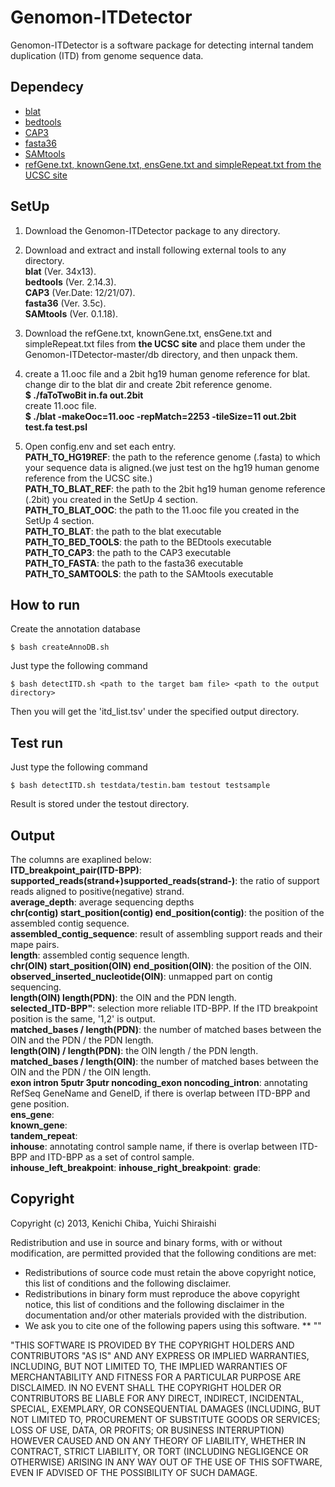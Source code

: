 Genomon-ITDetector
==================

Genomon-ITDetector is a software package for detecting internal tandem duplication (ITD) from genome sequence data.

Dependecy
----------

* [blat](http://genome.ucsc.edu/)
* [bedtools](https://code.google.com/p/bedtools/)
* [CAP3](http://seq.cs.iastate.edu/)
* [fasta36](http://faculty.virginia.edu/wrpearson/fasta/fasta36/)
* [SAMtools](http://samtools.sourceforge.net/)
* [refGene.txt, knownGene.txt, ensGene.txt and simpleRepeat.txt from the UCSC site](http://hgdownload.cse.ucsc.edu/goldenpath/hg19/database/)

SetUp
----------

1. Download the Genomon-ITDetector package to any directory.

2. Download and extract and install following external tools to any directory.  
  **blat**  (Ver. 34x13).  
  **bedtools** (Ver. 2.14.3).  
  **CAP3**  (Ver.Date: 12/21/07).  
  **fasta36** (Ver. 3.5c).  
  **SAMtools** (Ver. 0.1.18).  

3. Download the refGene.txt, knownGene.txt, ensGene.txt and simpleRepeat.txt files from **the UCSC site** and place them under the Genomon-ITDetector-master/db directory, and then unpack them.  

4. create a 11.ooc file and a 2bit hg19 human genome reference for blat.  
  change dir to the blat dir and create 2bit reference genome.  
  **$ ./faToTwoBit in.fa out.2bit**  
  create 11.ooc file.  
  **$ ./blat -makeOoc=11.ooc -repMatch=2253 -tileSize=11 out.2bit test.fa test.psl**  

5. Open config.env and set each entry.  
  **PATH_TO_HG19REF**: the path to the reference genome (.fasta) to which your sequence data is aligned.(we just test on the hg19 human genome reference from the UCSC site.)  
  **PATH_TO_BLAT_REF**: the path to the 2bit hg19 human genome reference (.2bit) you created in the SetUp 4 section.  
  **PATH_TO_BLAT_OOC**: the path to the 11.ooc file you created in the SetUp 4 section.  
  **PATH_TO_BLAT**: the path to the blat executable  
  **PATH_TO_BED_TOOLS**: the path to the BEDtools executable  
  **PATH_TO_CAP3**: the path to the CAP3 executable  
  **PATH_TO_FASTA**: the path to the fasta36 executable  
  **PATH_TO_SAMTOOLS**: the path to the SAMtools executable  


How to run
---

Create the annotation database

    $ bash createAnnoDB.sh

Just type the following command

    $ bash detectITD.sh <path to the target bam file> <path to the output directory>

Then you will get the 'itd_list.tsv' under the specified output directory.


Test run
---

Just type the following command

    $ bash detectITD.sh testdata/testin.bam testout testsample

Result is stored under the testout directory.

Output
---

The columns are exaplined below:   
  **ITD_breakpoint_pair(ITD-BPP)**:   
  **supported_reads(strand+)supported_reads(strand-)**: the ratio of support reads aligned to positive(negative) strand.   
  **average_depth**: average sequencing depths    
  **chr(contig) start_position(contig) end_position(contig)**: the position of the assembled contig sequence.   
  **assembled_contig_sequence**: result of assembling support reads and their mape pairs.   
  **length**:  assembled contig sequence length.   
  **chr(OIN) start_position(OIN) end_position(OIN)**: the position of the OIN.  
  **observed_inserted_nucleotide(OIN)**: unmapped part on contig sequencing.  
  **length(OIN) length(PDN)**: the OIN and the PDN length.   
  **selected_ITD-BPP"**: selection more reliable ITD-BPP. If the ITD breakpoint position is the same, '1,2' is output.   
  **matched_bases / length(PDN)**: the number of matched bases between the OIN and the PDN / the PDN length.   
  **length(OIN) / length(PDN)**: the OIN length / the PDN length.   
  **matched_bases / length(OIN)**: the number of matched bases between the OIN and the PDN / the OIN length.  
  **exon intron 5putr 3putr noncoding_exon noncoding_intron**: annotating RefSeq GeneName and GeneID, if there is overlap between ITD-BPP and gene position.   
  **ens_gene**:   
  **known_gene**:   
  **tandem_repeat**:   
  **inhouse**: annotating control sample name, if there is overlap between ITD-BPP and ITD-BPP as a set of control sample.      
  **inhouse_left_breakpoint**: 
  **inhouse_right_breakpoint**:
  **grade**:   


Copyright
----------
Copyright (c) 2013, Kenichi Chiba, Yuichi Shiraishi

Redistribution and use in source and binary forms, with or without modification, are permitted provided that the following conditions are met:
  * Redistributions of source code must retain the above copyright notice, this list of conditions and the following disclaimer.
  * Redistributions in binary form must reproduce the above copyright notice, this list of conditions and the following disclaimer in the documentation and/or other materials provided with the distribution.
  * We ask you to cite one of the following papers using this software.
  	** ""

"THIS SOFTWARE IS PROVIDED BY THE COPYRIGHT HOLDERS AND CONTRIBUTORS "AS IS" AND ANY EXPRESS OR IMPLIED WARRANTIES, INCLUDING, BUT NOT LIMITED TO, THE IMPLIED WARRANTIES OF MERCHANTABILITY AND FITNESS FOR A PARTICULAR PURPOSE ARE DISCLAIMED. IN NO EVENT SHALL THE COPYRIGHT HOLDER OR CONTRIBUTORS BE LIABLE FOR ANY DIRECT, INDIRECT, INCIDENTAL, SPECIAL, EXEMPLARY, OR CONSEQUENTIAL DAMAGES (INCLUDING, BUT NOT LIMITED TO, PROCUREMENT OF SUBSTITUTE GOODS OR SERVICES; LOSS OF USE, DATA, OR PROFITS; OR BUSINESS INTERRUPTION) HOWEVER CAUSED AND ON ANY THEORY OF LIABILITY, WHETHER IN CONTRACT, STRICT LIABILITY, OR TORT (INCLUDING NEGLIGENCE OR OTHERWISE) ARISING IN ANY WAY OUT OF THE USE OF THIS SOFTWARE, EVEN IF ADVISED OF THE POSSIBILITY OF SUCH DAMAGE. 



